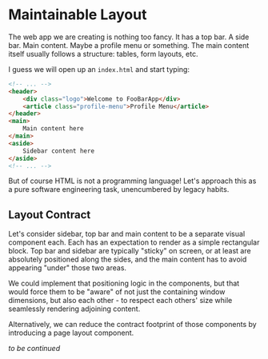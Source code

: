 # Maintainable Layout

The web app we are creating is nothing too fancy. It has a top bar. A side bar. Main content. Maybe a profile menu or something. The main content itself usually follows a structure: tables, form layouts, etc.

I guess we will open up an `index.html` and start typing:

```html
<!-- ... -->
<header>
    <div class="logo">Welcome to FooBarApp</div>
    <article class="profile-menu">Profile Menu</article>
</header>
<main>
    Main content here
</main>
<aside>
    Sidebar content here
</aside>
<!-- ... -->
```

But of course HTML is not a programming language! Let's approach this as a pure software engineering task, unencumbered by legacy habits.

## Layout Contract

Let's consider sidebar, top bar and main content to be a separate visual component each. Each has an expectation to render as a simple rectangular block. Top bar and sidebar are typically "sticky" on screen, or at least are absolutely positioned along the sides, and the main content has to avoid appearing "under" those two areas.

We could implement that positioning logic in the components, but that would force them to be "aware" of not just the containing window dimensions, but also each other - to respect each others' size while seamlessly rendering adjoining content.

Alternatively, we can reduce the contract footprint of those components by introducing a page layout component.

*to be continued*
